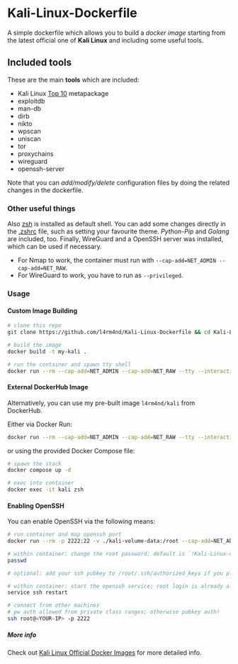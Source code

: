 # Kali-Linux-Dockerfile

A simple dockerfile which allows you to build a _docker image_ starting from the latest official one of **Kali Linux** and including some useful tools.

## Included tools

These are the main **tools** which are included:

- Kali Linux [Top 10](https://tools.kali.org/kali-metapackages) metapackage
- exploitdb
- man-db
- dirb
- nikto
- wpscan
- uniscan
- tor
- proxychains
- wireguard
- openssh-server

Note that you can _add/modify/delete_ configuration files by doing the related changes in the dockerfile.

### Other useful things

Also [zsh](https://github.com/robbyrussell/oh-my-zsh/wiki/Installing-ZSH) is installed as default shell. You can add some changes directly in the [.zshrc](https://github.com/zMrSec/Kali-Linux-Dockerfile/blob/master/config/.zshrc) file, such as setting your favourite theme.
_Python-Pip_ and _Golang_ are included, too. Finally, WireGuard and a OpenSSH server was installed, which can be used if necessary. 

- For Nmap to work, the container must run with `--cap-add=NET_ADMIN --cap-add=NET_RAW`.
- For WireGuard to work, you have to run as `--privileged`.

### Usage

#### Custom Image Building

```sh
# clone this repo
git clone https://github.com/l4rm4nd/Kali-Linux-Dockerfile && cd Kali-Linux-Dockerfile

# build the image
docker build -t my-kali .

# run the container and spawn tty shell
docker run --rm --cap-add=NET_ADMIN --cap-add=NET_RAW --tty --interactive my-kali
```

#### External DockerHub Image

Alternatively, you can use my pre-built image `l4rm4nd/kali` from DockerHub.

Either via Docker Run:

```sh
docker run --rm --cap-add=NET_ADMIN --cap-add=NET_RAW --tty --interactive l4rm4nd/kali:latest
```

or using the provided Docker Compose file:

```sh
# spawn the stack
docker compose up -d

# exec into container
docker exec -it kali zsh
```

#### Enabling OpenSSH

You can enable OpenSSH via the following means:

```sh
# run container and map openssh port
docker run --rm -p 2222:22 -v ./kali-volume-data:/root --cap-add=NET_ADMIN --cap-add=NET_RAW --tty --interactive l4rm4nd/kali:latest

# within container: change the root password; default is `!Kali-Linux-on-Docker!`
passwd

# optional: add your ssh pubkey to /root/.ssh/authorized_keys if you plan on accessing ssh from public class IP ranges and not local lan

# within container: start the openssh service; root login is already allowed in /etc/ssh/sshd_config
service ssh restart

# connect from other machines
# pw auth allowed from private class ranges; otherwise pubkey auth!
ssh root@<YOUR-IP> -p 2222
```

##### More info

Check out [Kali Linux Official Docker Images](https://www.kali.org/docs/containers/official-kalilinux-docker-images/) for more detailed info.
